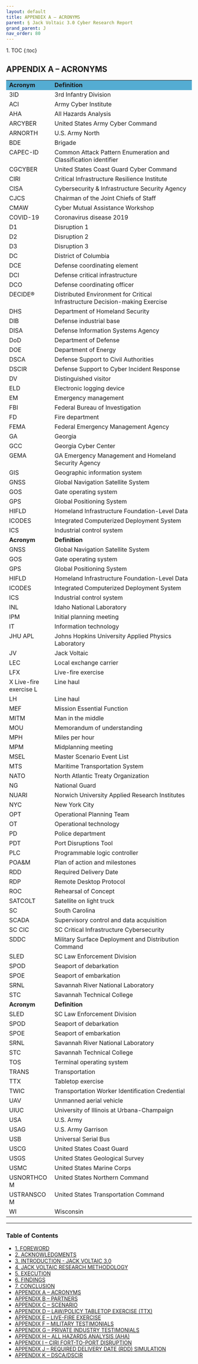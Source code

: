```yaml
---
layout: default
title: APPENDIX A – ACRONYMS  
parent: § Jack Voltaic 3.0 Cyber Research Report 
grand_parent: J 
nav_order: 80 
---
```

<style>
.dont-break-out {
  /* These are technically the same, but use both */
  overflow-wrap: break-word;
  word-wrap: break-word;

  -ms-word-break: break-all;
  /* This is the dangerous one in WebKit, as it breaks things wherever */
  word-break: break-all;
  /* Instead use this non-standard one: */
  word-break: break-word;
}
</style>

<div class="dont-break-out" markdown="1">
1. TOC
{:toc}

## APPENDIX A – ACRONYMS

<table cellpadding="0" cellspacing="0">
	<tbody>
		<tr>
			<td style="background-color: rgb(84, 172, 210);" valign="top"><strong>Acronym</strong>
				<br>
			</td>
			<td style="background-color: rgb(84, 172, 210);" valign="top"><strong>Definition</strong>
				<br>
			</td>
		</tr>
		<tr>
			<td valign="top">3ID
				<br>
			</td>
			<td valign="top">3rd Infantry Division
				<br>
			</td>
		</tr>
		<tr>
			<td valign="top">ACI
				<br>
			</td>
			<td valign="top">Army Cyber Institute
				<br>
			</td>
		</tr>
		<tr>
			<td valign="top">AHA
				<br>
			</td>
			<td valign="top">All Hazards Analysis
				<br>
			</td>
		</tr>
		<tr>
			<td valign="top">ARCYBER
				<br>
			</td>
			<td valign="top">United States Army Cyber Command
				<br>
			</td>
		</tr>
		<tr>
			<td valign="top">ARNORTH
				<br>
			</td>
			<td valign="top">U.S. Army North
				<br>
			</td>
		</tr>
		<tr>
			<td valign="top">BDE
				<br>
			</td>
			<td valign="top">Brigade
				<br>
			</td>
		</tr>
		<tr>
			<td valign="top">CAPEC-ID
				<br>
			</td>
			<td valign="top">Common Attack Pattern Enumeration and Classification identifier
				<br>
			</td>
		</tr>
		<tr>
			<td valign="top">CGCYBER
				<br>
			</td>
			<td valign="top">United States Coast Guard Cyber Command
				<br>
			</td>
		</tr>
		<tr>
			<td valign="top">CIRI
				<br>
			</td>
			<td valign="top">Critical Infrastructure Resilience Institute
				<br>
			</td>
		</tr>
		<tr>
			<td valign="top">CISA
				<br>
			</td>
			<td valign="top">Cybersecurity &amp; Infrastructure Security Agency
				<br>
			</td>
		</tr>
		<tr>
			<td valign="top">CJCS
				<br>
			</td>
			<td valign="top">Chairman of the Joint Chiefs of Staff
				<br>
			</td>
		</tr>
		<tr>
			<td valign="top">CMAW
				<br>
			</td>
			<td valign="top">Cyber Mutual Assistance Workshop
				<br>
			</td>
		</tr>
		<tr>
			<td valign="top">COVID-19
				<br>
			</td>
			<td valign="top">Coronavirus disease 2019
				<br>
			</td>
		</tr>
		<tr>
			<td valign="top">D1
				<br>
			</td>
			<td valign="top">Disruption 1
				<br>
			</td>
		</tr>
		<tr>
			<td valign="top">D2
				<br>
			</td>
			<td valign="top">Disruption 2
				<br>
			</td>
		</tr>
		<tr>
			<td valign="top">D3
				<br>
			</td>
			<td valign="top">Disruption 3
				<br>
			</td>
		</tr>
		<tr>
			<td valign="top">DC
				<br>
			</td>
			<td valign="top">District of Columbia
				<br>
			</td>
		</tr>
		<tr>
			<td valign="top">DCE
				<br>
			</td>
			<td valign="top">Defense coordinating element
				<br>
			</td>
		</tr>
		<tr>
			<td valign="top">DCI
				<br>
			</td>
			<td valign="top">Defense critical infrastructure
				<br>
			</td>
		</tr>
		<tr>
			<td valign="top">DCO
				<br>
			</td>
			<td valign="top">Defense coordinating officer
				<br>
			</td>
		</tr>
		<tr>
			<td valign="top">DECIDE&reg;
				<br>
			</td>
			<td valign="top">Distributed Environment for Critical Infrastructure Decision-making Exercise
				<br>
			</td>
		</tr>
		<tr>
			<td valign="top">DHS
				<br>
			</td>
			<td valign="top">Department of Homeland Security
				<br>
			</td>
		</tr>
		<tr>
			<td valign="top">DIB
				<br>
			</td>
			<td valign="top">Defense industrial base
				<br>
			</td>
		</tr>
		<tr>
			<td valign="top">DISA
				<br>
			</td>
			<td valign="top">Defense Information Systems Agency
				<br>
			</td>
		</tr>
		<tr>
			<td valign="top">DoD
				<br>
			</td>
			<td valign="top">Department of Defense
				<br>
			</td>
		</tr>
		<tr>
			<td valign="top">DOE
				<br>
			</td>
			<td valign="top">Department of Energy
				<br>
			</td>
		</tr>
		<tr>
			<td valign="top">DSCA
				<br>
			</td>
			<td valign="top">Defense Support to Civil Authorities
				<br>
			</td>
		</tr>
		<tr>
			<td valign="top">DSCIR
				<br>
			</td>
			<td valign="top">Defense Support to Cyber Incident Response
				<br>
			</td>
		</tr>
		<tr>
			<td valign="top">DV
				<br>
			</td>
			<td valign="top">Distinguished visitor
				<br>
			</td>
		</tr>
		<tr>
			<td valign="top">ELD
				<br>
			</td>
			<td valign="top">Electronic logging device
				<br>
			</td>
		</tr>
		<tr>
			<td valign="top">EM
				<br>
			</td>
			<td valign="top">Emergency management
				<br>
			</td>
		</tr>
		<tr>
			<td valign="top">FBI
				<br>
			</td>
			<td valign="top">Federal Bureau of Investigation
				<br>
			</td>
		</tr>
		<tr>
			<td valign="top">FD
				<br>
			</td>
			<td valign="top">Fire department
				<br>
			</td>
		</tr>
		<tr>
			<td valign="top">FEMA
				<br>
			</td>
			<td valign="top">Federal Emergency Management Agency
				<br>
			</td>
		</tr>
		<tr>
			<td valign="top">GA
				<br>
			</td>
			<td valign="top">Georgia
				<br>
			</td>
		</tr>
		<tr>
			<td valign="top">GCC
				<br>
			</td>
			<td valign="top">Georgia Cyber Center
				<br>
			</td>
		</tr>
		<tr>
			<td valign="top">GEMA
				<br>
			</td>
			<td valign="top">GA Emergency Management and Homeland Security Agency
				<br>
			</td>
		</tr>
		<tr>
			<td valign="top">GIS
				<br>
			</td>
			<td valign="top">Geographic information system
				<br>
			</td>
		</tr>
		<tr>
			<td valign="top">GNSS
				<br>
			</td>
			<td valign="top">Global Navigation Satellite System
				<br>
			</td>
		</tr>
		<tr>
			<td valign="top">GOS
				<br>
			</td>
			<td valign="top">Gate operating system
				<br>
			</td>
		</tr>
		<tr>
			<td valign="top">GPS
				<br>
			</td>
			<td valign="top">Global Positioning System
				<br>
			</td>
		</tr>
		<tr>
			<td valign="top">HIFLD
				<br>
			</td>
			<td valign="top">Homeland Infrastructure Foundation-Level Data
				<br>
			</td>
		</tr>
		<tr>
			<td valign="top">ICODES
				<br>
			</td>
			<td valign="top">Integrated Computerized Deployment System
				<br>
			</td>
		</tr>
		<tr>
			<td valign="top">ICS
				<br>
			</td>
			<td valign="top">Industrial control system
				<br>
			</td>
		</tr>
		<tr>
			<td valign="top"><strong>Acronym</strong>
				<br>
			</td>
			<td valign="top"><strong>Definition</strong>
				<br>
			</td>
		</tr>
		<tr>
			<td valign="top">GNSS
				<br>
			</td>
			<td valign="top">Global Navigation Satellite System
				<br>
			</td>
		</tr>
		<tr>
			<td valign="top">GOS
				<br>
			</td>
			<td valign="top">Gate operating system
				<br>
			</td>
		</tr>
		<tr>
			<td valign="top">GPS
				<br>
			</td>
			<td valign="top">Global Positioning System
				<br>
			</td>
		</tr>
		<tr>
			<td valign="top">HIFLD
				<br>
			</td>
			<td valign="top">Homeland Infrastructure Foundation-Level Data
				<br>
			</td>
		</tr>
		<tr>
			<td valign="top">ICODES
				<br>
			</td>
			<td valign="top">Integrated Computerized Deployment System
				<br>
			</td>
		</tr>
		<tr>
			<td valign="top">ICS
				<br>
			</td>
			<td valign="top">Industrial control system
				<br>
			</td>
		</tr>
		<tr>
			<td valign="top">INL
				<br>
			</td>
			<td valign="top">Idaho National Laboratory
				<br>
			</td>
		</tr>
		<tr>
			<td valign="top">IPM
				<br>
			</td>
			<td valign="top">Initial planning meeting
				<br>
			</td>
		</tr>
		<tr>
			<td valign="top">IT
				<br>
			</td>
			<td valign="top">Information technology
				<br>
			</td>
		</tr>
		<tr>
			<td valign="top">JHU APL
				<br>
			</td>
			<td valign="top">Johns Hopkins University Applied Physics Laboratory
				<br>
			</td>
		</tr>
		<tr>
			<td valign="top">JV
				<br>
			</td>
			<td valign="top">Jack Voltaic
				<br>
			</td>
		</tr>
		<tr>
			<td valign="top">LEC
				<br>
			</td>
			<td valign="top">Local exchange carrier
				<br>
			</td>
		</tr>
		<tr>
			<td valign="top">LFX
				<br>
			</td>
			<td valign="top">Live-fire exercise
				<br>
			</td>
		</tr>
		<tr>
			<td valign="top">X Live-fire exercise L
				<br>
			</td>
			<td valign="top">Line haul
				<br>
			</td>
		</tr>
		<tr>
			<td valign="top">LH
				<br>
			</td>
			<td valign="top">Line haul
				<br>
			</td>
		</tr>
		<tr>
			<td valign="top">MEF
				<br>
			</td>
			<td valign="top">Mission Essential Function
				<br>
			</td>
		</tr>
		<tr>
			<td valign="top">MITM
				<br>
			</td>
			<td valign="top">Man in the middle
				<br>
			</td>
		</tr>
		<tr>
			<td valign="top">MOU
				<br>
			</td>
			<td valign="top">Memorandum of understanding
				<br>
			</td>
		</tr>
		<tr>
			<td valign="top">MPH
				<br>
			</td>
			<td valign="top">Miles per hour
				<br>
			</td>
		</tr>
		<tr>
			<td valign="top">MPM
				<br>
			</td>
			<td valign="top">Midplanning meeting
				<br>
			</td>
		</tr>
		<tr>
			<td valign="top">MSEL
				<br>
			</td>
			<td valign="top">Master Scenario Event List
				<br>
			</td>
		</tr>
		<tr>
			<td valign="top">MTS
				<br>
			</td>
			<td valign="top">Maritime Transportation System
				<br>
			</td>
		</tr>
		<tr>
			<td valign="top">NATO
				<br>
			</td>
			<td valign="top">North Atlantic Treaty Organization
				<br>
			</td>
		</tr>
		<tr>
			<td valign="top">NG
				<br>
			</td>
			<td valign="top">National Guard
				<br>
			</td>
		</tr>
		<tr>
			<td valign="top">NUARI
				<br>
			</td>
			<td valign="top">Norwich University Applied Research Institutes
				<br>
			</td>
		</tr>
		<tr>
			<td valign="top">NYC
				<br>
			</td>
			<td valign="top">New York City
				<br>
			</td>
		</tr>
		<tr>
			<td valign="top">OPT
				<br>
			</td>
			<td valign="top">Operational Planning Team
				<br>
			</td>
		</tr>
		<tr>
			<td valign="top">OT
				<br>
			</td>
			<td valign="top">Operational technology
				<br>
			</td>
		</tr>
		<tr>
			<td valign="top">PD
				<br>
			</td>
			<td valign="top">Police department
				<br>
			</td>
		</tr>
		<tr>
			<td valign="top">PDT
				<br>
			</td>
			<td valign="top">Port Disruptions Tool
				<br>
			</td>
		</tr>
		<tr>
			<td valign="top">PLC
				<br>
			</td>
			<td valign="top">Programmable logic controller
				<br>
			</td>
		</tr>
		<tr>
			<td valign="top">POA&amp;M
				<br>
			</td>
			<td valign="top">Plan of action and milestones
				<br>
			</td>
		</tr>
		<tr>
			<td valign="top">RDD
				<br>
			</td>
			<td valign="top">Required Delivery Date
				<br>
			</td>
		</tr>
		<tr>
			<td valign="top">RDP
				<br>
			</td>
			<td valign="top">Remote Desktop Protocol
				<br>
			</td>
		</tr>
		<tr>
			<td valign="top">ROC
				<br>
			</td>
			<td valign="top">Rehearsal of Concept
				<br>
			</td>
		</tr>
		<tr>
			<td valign="top">SATCOLT
				<br>
			</td>
			<td valign="top">Satellite on light truck
				<br>
			</td>
		</tr>
		<tr>
			<td valign="top">SC
				<br>
			</td>
			<td valign="top">South Carolina
				<br>
			</td>
		</tr>
		<tr>
			<td valign="top">SCADA
				<br>
			</td>
			<td valign="top">Supervisory control and data acquisition
				<br>
			</td>
		</tr>
		<tr>
			<td valign="top">SC CIC
				<br>
			</td>
			<td valign="top">SC Critical Infrastructure Cybersecurity
				<br>
			</td>
		</tr>
		<tr>
			<td valign="top">SDDC
				<br>
			</td>
			<td valign="top">Military Surface Deployment and Distribution Command
				<br>
			</td>
		</tr>
		<tr>
			<td valign="top">SLED
				<br>
			</td>
			<td valign="top">SC Law Enforcement Division
				<br>
			</td>
		</tr>
		<tr>
			<td valign="top">SPOD
				<br>
			</td>
			<td valign="top">Seaport of debarkation
				<br>
			</td>
		</tr>
		<tr>
			<td valign="top">SPOE
				<br>
			</td>
			<td valign="top">Seaport of embarkation
				<br>
			</td>
		</tr>
		<tr>
			<td valign="top">SRNL
				<br>
			</td>
			<td valign="top">Savannah River National Laboratory
				<br>
			</td>
		</tr>
		<tr>
			<td valign="top">STC
				<br>
			</td>
			<td valign="top">Savannah Technical College
				<br>
			</td>
		</tr>
		<tr>
			<td valign="top"><strong>Acronym</strong>
				<br>
			</td>
			<td valign="top"><strong>Definition</strong>
				<br>
			</td>
		</tr>
		<tr>
			<td valign="top">SLED
				<br>
			</td>
			<td valign="top">SC Law Enforcement Division
				<br>
			</td>
		</tr>
		<tr>
			<td valign="top">SPOD
				<br>
			</td>
			<td valign="top">Seaport of debarkation
				<br>
			</td>
		</tr>
		<tr>
			<td valign="top">SPOE
				<br>
			</td>
			<td valign="top">Seaport of embarkation
				<br>
			</td>
		</tr>
		<tr>
			<td valign="top">SRNL
				<br>
			</td>
			<td valign="top">Savannah River National Laboratory
				<br>
			</td>
		</tr>
		<tr>
			<td valign="top">STC
				<br>
			</td>
			<td valign="top">Savannah Technical College
				<br>
			</td>
		</tr>
		<tr>
			<td valign="top">TOS
				<br>
			</td>
			<td valign="top">Terminal operating system
				<br>
			</td>
		</tr>
		<tr>
			<td valign="top">TRANS
				<br>
			</td>
			<td valign="top">Transportation
				<br>
			</td>
		</tr>
		<tr>
			<td valign="top">TTX
				<br>
			</td>
			<td valign="top">Tabletop exercise
				<br>
			</td>
		</tr>
		<tr>
			<td valign="top">TWIC
				<br>
			</td>
			<td valign="top">Transportation Worker Identification Credential
				<br>
			</td>
		</tr>
		<tr>
			<td valign="top">UAV
				<br>
			</td>
			<td valign="top">Unmanned aerial vehicle
				<br>
			</td>
		</tr>
		<tr>
			<td valign="top">UIUC
				<br>
			</td>
			<td valign="top">University of Illinois at Urbana-Champaign
				<br>
			</td>
		</tr>
		<tr>
			<td valign="top">USA
				<br>
			</td>
			<td valign="top">U.S. Army
				<br>
			</td>
		</tr>
		<tr>
			<td valign="top">USAG
				<br>
			</td>
			<td valign="top">U.S. Army Garrison
				<br>
			</td>
		</tr>
		<tr>
			<td valign="top">USB
				<br>
			</td>
			<td valign="top">Universal Serial Bus
				<br>
			</td>
		</tr>
		<tr>
			<td valign="top">USCG
				<br>
			</td>
			<td valign="top">United States Coast Guard
				<br>
			</td>
		</tr>
		<tr>
			<td valign="top">USGS
				<br>
			</td>
			<td valign="top">United States Geological Survey
				<br>
			</td>
		</tr>
		<tr>
			<td valign="top">USMC
				<br>
			</td>
			<td valign="top">United States Marine Corps
				<br>
			</td>
		</tr>
		<tr>
			<td valign="top">USNORTHCOM
				<br>
			</td>
			<td valign="top">United States Northern Command
				<br>
			</td>
		</tr>
		<tr>
			<td valign="top">USTRANSCOM
				<br>
			</td>
			<td valign="top">United States Transportation Command
				<br>
			</td>
		</tr>
		<tr>
			<td valign="top">WI
				<br>
			</td>
			<td valign="top">Wisconsin
				<br>
			</td>
		</tr>
	</tbody>
</table>


***

### Table of Contents

<ul><li> <a href="/docs/J/jack-voltaic-3-0-cyber-research-report-1/">1. FOREWORD</a></li><li> <a href="/docs/J/jack-voltaic-3-0-cyber-research-report-2/">2. ACKNOWLEDGMENTS</a></li><li> <a href="/docs/J/jack-voltaic-3-0-cyber-research-report-3/">3. INTRODUCTION - JACK VOLTAIC 3.0</a></li><li> <a href="/docs/J/jack-voltaic-3-0-cyber-research-report-4/">4. JACK VOLTAIC RESEARCH METHODOLOGY</a></li><li> <a href="/docs/J/jack-voltaic-3-0-cyber-research-report-5/">5. EXECUTION</a></li><li> <a href="/docs/J/jack-voltaic-3-0-cyber-research-report-6/">6. FINDINGS</a></li><li> <a href="/docs/J/jack-voltaic-3-0-cyber-research-report-7/">7. CONCLUSION</a></li><li> <a href="/docs/J/jack-voltaic-3-0-cyber-research-report-8/">APPENDIX A – ACRONYMS</a></li><li> <a href="/docs/J/jack-voltaic-3-0-cyber-research-report-9/">APPENDIX B – PARTNERS</a></li><li> <a href="/docs/J/jack-voltaic-3-0-cyber-research-report-10/">APPENDIX C – SCENARIO</a></li><li> <a href="/docs/J/jack-voltaic-3-0-cyber-research-report-11/">APPENDIX D – LAW/POLICY TABLETOP EXERCISE (TTX)</a></li><li> <a href="/docs/J/jack-voltaic-3-0-cyber-research-report-12/">APPENDIX E – LIVE-FIRE EXERCISE</a></li><li> <a href="/docs/J/jack-voltaic-3-0-cyber-research-report-13/">APPENDIX F – MILITARY TESTIMONIALS</a></li><li> <a href="/docs/J/jack-voltaic-3-0-cyber-research-report-14/">APPENDIX G – PRIVATE INDUSTRY TESTIMONIALS</a></li><li> <a href="/docs/J/jack-voltaic-3-0-cyber-research-report-15/">APPENDIX H – ALL HAZARDS ANALYSIS (AHA)</a></li><li> <a href="/docs/J/jack-voltaic-3-0-cyber-research-report-16/">APPENDIX I – CIRI FORT-TO-PORT DISRUPTION</a></li><li> <a href="/docs/J/jack-voltaic-3-0-cyber-research-report-17/">APPENDIX J – REQUIRED DELIVERY DATE (RDD) SIMULATION</a></li><li> <a href="/docs/J/jack-voltaic-3-0-cyber-research-report-18/">APPENDIX K – DSCA/DSCIR</a></li></ul>

</div>
